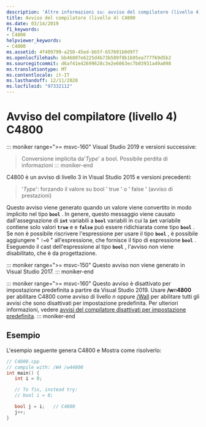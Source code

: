 ```yaml
---
description: 'Altre informazioni su: avviso del compilatore (livello 4) C4800'
title: Avviso del compilatore (livello 4) C4800
ms.date: 03/14/2019
f1_keywords:
- C4800
helpviewer_keywords:
- C4800
ms.assetid: 4f409799-a250-45ed-bb5f-657691b0d9f7
ms.openlocfilehash: bb46807e6225d4b73b589f8b1b95ea777f69d5b2
ms.sourcegitcommit: d6af41e42699628c3e2e6063ec7b03931a49a098
ms.translationtype: MT
ms.contentlocale: it-IT
ms.lasthandoff: 12/11/2020
ms.locfileid: "97332112"
---
```

# <a name="compiler-warning-level-4-c4800"></a>Avviso del compilatore (livello 4) C4800

::: moniker range=">= msvc-160"
Visual Studio 2019 e versioni successive:
> Conversione implicita da'*Type*' a bool. Possibile perdita di informazioni
::: moniker-end

C4800 è un avviso di livello 3 in Visual Studio 2015 e versioni precedenti:
> '*Type*': forzando il valore su bool ' true ' o ' false ' (avviso di prestazioni)

Questo avviso viene generato quando un valore viene convertito in modo implicito nel tipo **`bool`** . In genere, questo messaggio viene causato dall'assegnazione di **`int`** variabili a **`bool`** variabili in cui la **`int`** variabile contiene solo valori **`true`** e e **`false`** può essere ridichiarata come tipo **`bool`** . Se non è possibile riscrivere l'espressione per usare il tipo **`bool`** , è possibile aggiungere " `!=0` " all'espressione, che fornisce il tipo di espressione **`bool`** . Eseguendo il cast dell'espressione al tipo **`bool`** , l'avviso non viene disabilitato, che è da progettazione.

::: moniker range=">= msvc-150"
Questo avviso non viene generato in Visual Studio 2017.
::: moniker-end

::: moniker range=">= msvc-160"
Questo avviso è disattivato per impostazione predefinita a partire da Visual Studio 2019. Usare __/w__*n*__4800__ per abilitare C4800 come avviso di livello *n* oppure [/Wall](../../build/reference/compiler-option-warning-level.md) per abilitare tutti gli avvisi che sono disattivati per impostazione predefinita. Per ulteriori informazioni, vedere [avvisi del compilatore disattivati per impostazione predefinita](../../preprocessor/compiler-warnings-that-are-off-by-default.md).
::: moniker-end

## <a name="example"></a>Esempio

L'esempio seguente genera C4800 e Mostra come risolverlo:

```cpp
// C4800.cpp
// compile with: /W4 /w44800
int main() {
   int i = 0;

   // To fix, instead try:
   // bool i = 0;

   bool j = i;   // C4800
   j++;
}
```
